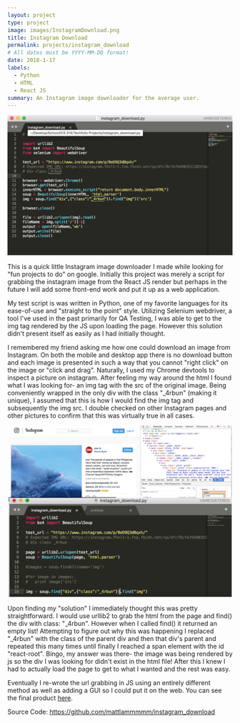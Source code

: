 ```yaml
---
layout: project
type: project
image: images/InstagramDownload.png
title: Instagram Download
permalink: projects/instagram_download
# All dates must be YYYY-MM-DD format!
date: 2018-1-17
labels:
  - Python
  - HTML
  - React JS
summary: An Instagram image downloader for the average user.
---
```


<img class="ui medium right floated rounded image" src="../images/InstagramDownload1.png">

This is a quick little Instagram image downloader I made while looking for "fun projects to do" on google. Initially this project was merely a script for grabbing the instagram image from the React JS render but perhaps in the future I will add some front-end work and put it up as a web application.

My test script is was written in Python, one of my favorite languages for its ease-of-use and "straight to the point" style. Utilizing Selenium webdriver, a tool I've used in the past primarily for QA Testing, I was able to get to the img tag rendered by the JS upon loading the page. However this solution didn't present itself as easily as I had initially thought.

I remembered my friend asking me how one could download an image from Instagram. On both the mobile and desktop app there is no download button and each image is presented in such a way that you cannot "right click" on the image or "click and drag". Naturally, I used my Chrome devtools to inspect a picture on instagram. After feeling my way around the html I found what I was looking for- an img tag with the src of the original image. Being conveniently wrapped in the only div with the class "_4rbun" (making it unique), I assumed that this is how I would find the img tag and subsequently the img src. I double checked on other Instagram pages and other pictures to confirm that this was virtually true in all cases.

<img class="ui medium left floated rounded image" src="../images/InstagramDownload2.png">

Upon finding my "solution" I immediately thought this was pretty straightforward. I would use urllib2 to grab the html from the page and find() the div with class: "_4rbun". However when I called find() it returned an empty list! Attempting to figure out why this was happening I replaced "_4rbun" with the class of the parent div and then that div's parent and repeated this many times until finally I reached a span element with the id "react-root". Bingo, my answer was there- the image was being rendered by js so the div I was looking for didn't exist in the html file! After this I knew I had to actually load the page to get to what I wanted and the rest was easy.
  
Eventually I re-wrote the url grabbing in JS using an entirely different method as well as adding a GUI so I could put it on the web. You can see the final product <a href="https://mattlammmmm.github.io/instagram_download/">here</a>.

Source Code: <a href="https://github.com/mattlammmmm/instagram_download">https://github.com/mattlammmmm/instagram_download</a>
